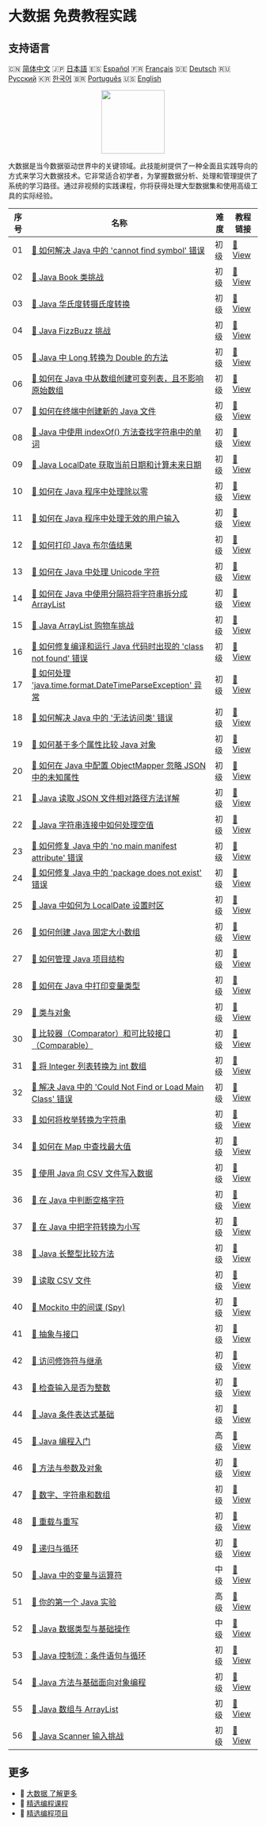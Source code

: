 # 大数据 免费教程实践

## 支持语言

🇨🇳 [简体中文](README_zh.md) 🇯🇵 [日本語](README_ja.md) 🇪🇸 [Español](README_es.md) 🇫🇷 [Français](README_fr.md) 🇩🇪 [Deutsch](README_de.md) 🇷🇺 [Русский](README_ru.md) 🇰🇷 [한국어](README_ko.md) 🇧🇷 [Português](README_pt.md) 🇺🇸 [English](README.md) 

<div align="center">
<img width="128px" src="https://file.labex.io/path/4y59cs2oEeJr.png">
</div>

大数据是当今数据驱动世界中的关键领域。此技能树提供了一种全面且实践导向的方式来学习大数据技术。它非常适合初学者，为掌握数据分析、处理和管理提供了系统的学习路径。通过非视频的实践课程，你将获得处理大型数据集和使用高级工具的实际经验。

|   序号 | 名称                                                                                                                                                                                   | 难度   | 教程链接                                                                                                                                 |
|--------|----------------------------------------------------------------------------------------------------------------------------------------------------------------------------------------|--------|------------------------------------------------------------------------------------------------------------------------------------------|
|     01 | [📖 如何解决 Java 中的 'cannot find symbol' 错误](https://labex.io/zh/tutorials/java-how-to-resolve-cannot-find-symbol-error-in-java-415709)                                           | 初级   | [🔗 View](https://labex.io/zh/tutorials/java-how-to-resolve-cannot-find-symbol-error-in-java-415709)                                     |
|     02 | [📖 Java Book 类挑战](https://labex.io/zh/tutorials/java-java-book-class-challenge-413850)                                                                                             | 初级   | [🔗 View](https://labex.io/zh/tutorials/java-java-book-class-challenge-413850)                                                           |
|     03 | [📖 Java 华氏度转摄氏度转换](https://labex.io/zh/tutorials/java-java-fahrenheit-to-celsius-conversion-413851)                                                                          | 初级   | [🔗 View](https://labex.io/zh/tutorials/java-java-fahrenheit-to-celsius-conversion-413851)                                               |
|     04 | [📖 Java FizzBuzz 挑战](https://labex.io/zh/tutorials/java-java-fizzbuzz-challenge-413852)                                                                                             | 初级   | [🔗 View](https://labex.io/zh/tutorials/java-java-fizzbuzz-challenge-413852)                                                             |
|     05 | [📖 Java 中 Long 转换为 Double 的方法](https://labex.io/zh/tutorials/java-how-to-convert-a-long-to-a-double-in-java-413969)                                                            | 初级   | [🔗 View](https://labex.io/zh/tutorials/java-how-to-convert-a-long-to-a-double-in-java-413969)                                           |
|     06 | [📖 如何在 Java 中从数组创建可变列表，且不影响原始数组](https://labex.io/zh/tutorials/java-how-to-create-a-mutable-list-from-a-java-array-without-affecting-the-original-array-413983) | 初级   | [🔗 View](https://labex.io/zh/tutorials/java-how-to-create-a-mutable-list-from-a-java-array-without-affecting-the-original-array-413983) |
|     07 | [📖 如何在终端中创建新的 Java 文件](https://labex.io/zh/tutorials/java-how-to-create-a-new-java-file-in-the-terminal-413984)                                                           | 初级   | [🔗 View](https://labex.io/zh/tutorials/java-how-to-create-a-new-java-file-in-the-terminal-413984)                                       |
|     08 | [📖 Java 中使用 indexOf() 方法查找字符串中的单词](https://labex.io/zh/tutorials/java-how-to-find-a-word-in-a-java-string-using-the-indexof-method-414025)                              | 初级   | [🔗 View](https://labex.io/zh/tutorials/java-how-to-find-a-word-in-a-java-string-using-the-indexof-method-414025)                        |
|     09 | [📖 Java LocalDate 获取当前日期和计算未来日期](https://labex.io/zh/tutorials/java-how-to-get-the-current-date-and-next-date-using-localdate-in-java-414036)                            | 初级   | [🔗 View](https://labex.io/zh/tutorials/java-how-to-get-the-current-date-and-next-date-using-localdate-in-java-414036)                   |
|     10 | [📖 如何在 Java 程序中处理除以零](https://labex.io/zh/tutorials/java-how-to-handle-division-by-zero-in-java-programs-414047)                                                           | 初级   | [🔗 View](https://labex.io/zh/tutorials/java-how-to-handle-division-by-zero-in-java-programs-414047)                                     |
|     11 | [📖 如何在 Java 程序中处理无效的用户输入](https://labex.io/zh/tutorials/java-how-to-handle-invalid-user-input-in-a-java-program-414054)                                                | 初级   | [🔗 View](https://labex.io/zh/tutorials/java-how-to-handle-invalid-user-input-in-a-java-program-414054)                                  |
|     12 | [📖 如何打印 Java 布尔值结果](https://labex.io/zh/tutorials/java-how-to-print-a-java-boolean-result-414108)                                                                            | 初级   | [🔗 View](https://labex.io/zh/tutorials/java-how-to-print-a-java-boolean-result-414108)                                                  |
|     13 | [📖 如何在 Java 中处理 Unicode 字符](https://labex.io/zh/tutorials/java-how-to-work-with-unicode-characters-in-java-414959)                                                            | 初级   | [🔗 View](https://labex.io/zh/tutorials/java-how-to-work-with-unicode-characters-in-java-414959)                                         |
|     14 | [📖 如何在 Java 中使用分隔符将字符串拆分成 ArrayList](https://labex.io/zh/tutorials/java-how-to-split-a-string-into-an-arraylist-using-a-delimiter-in-java-415655)                     | 初级   | [🔗 View](https://labex.io/zh/tutorials/java-how-to-split-a-string-into-an-arraylist-using-a-delimiter-in-java-415655)                   |
|     15 | [📖 Java ArrayList 购物车挑战](https://labex.io/zh/tutorials/java-java-arraylist-shopping-cart-challenge-413849)                                                                       | 初级   | [🔗 View](https://labex.io/zh/tutorials/java-java-arraylist-shopping-cart-challenge-413849)                                              |
|     16 | [📖 如何修复编译和运行 Java 代码时出现的 'class not found' 错误](https://labex.io/zh/tutorials/java-how-to-fix-class-not-found-error-when-compiling-and-running-java-code-417317)      | 初级   | [🔗 View](https://labex.io/zh/tutorials/java-how-to-fix-class-not-found-error-when-compiling-and-running-java-code-417317)               |
|     17 | [📖 如何处理 'java.time.format.DateTimeParseException' 异常](https://labex.io/zh/tutorials/java-how-to-handle-java-time-format-datetimeparseexception-417320)                          | 初级   | [🔗 View](https://labex.io/zh/tutorials/java-how-to-handle-java-time-format-datetimeparseexception-417320)                               |
|     18 | [📖 如何解决 Java 中的 '无法访问类' 错误](https://labex.io/zh/tutorials/java-how-to-resolve-cannot-access-class-error-417323)                                                          | 初级   | [🔗 View](https://labex.io/zh/tutorials/java-how-to-resolve-cannot-access-class-error-417323)                                            |
|     19 | [📖 如何基于多个属性比较 Java 对象](https://labex.io/zh/tutorials/java-how-to-compare-java-objects-based-on-multiple-attributes-417392)                                                | 初级   | [🔗 View](https://labex.io/zh/tutorials/java-how-to-compare-java-objects-based-on-multiple-attributes-417392)                            |
|     20 | [📖 如何在 Java 中配置 ObjectMapper 忽略 JSON 中的未知属性](https://labex.io/zh/tutorials/java-how-to-configure-objectmapper-to-ignore-unknown-properties-in-json-in-java-417583)      | 初级   | [🔗 View](https://labex.io/zh/tutorials/java-how-to-configure-objectmapper-to-ignore-unknown-properties-in-json-in-java-417583)          |
|     21 | [📖 Java 读取 JSON 文件相对路径方法详解](https://labex.io/zh/tutorials/java-how-to-read-json-file-from-relative-path-in-java-417587)                                                   | 初级   | [🔗 View](https://labex.io/zh/tutorials/java-how-to-read-json-file-from-relative-path-in-java-417587)                                    |
|     22 | [📖 Java 字符串连接中如何处理空值](https://labex.io/zh/tutorials/java-how-to-handle-null-values-when-joining-java-strings-417590)                                                      | 初级   | [🔗 View](https://labex.io/zh/tutorials/java-how-to-handle-null-values-when-joining-java-strings-417590)                                 |
|     23 | [📖 如何修复 Java 中的 'no main manifest attribute' 错误](https://labex.io/zh/tutorials/java-how-to-fix-no-main-manifest-attribute-error-in-java-417707)                               | 初级   | [🔗 View](https://labex.io/zh/tutorials/java-how-to-fix-no-main-manifest-attribute-error-in-java-417707)                                 |
|     24 | [📖 如何修复 Java 中的 'package does not exist' 错误](https://labex.io/zh/tutorials/java-how-to-fix-package-does-not-exist-error-in-java-417708)                                       | 初级   | [🔗 View](https://labex.io/zh/tutorials/java-how-to-fix-package-does-not-exist-error-in-java-417708)                                     |
|     25 | [📖 Java 中如何为 LocalDate 设置时区](https://labex.io/zh/tutorials/java-how-to-set-time-zone-for-localdate-in-java-417752)                                                            | 初级   | [🔗 View](https://labex.io/zh/tutorials/java-how-to-set-time-zone-for-localdate-in-java-417752)                                          |
|     26 | [📖 如何创建 Java 固定大小数组](https://labex.io/zh/tutorials/java-how-to-create-java-arrays-with-fixed-size-418028)                                                                   | 初级   | [🔗 View](https://labex.io/zh/tutorials/java-how-to-create-java-arrays-with-fixed-size-418028)                                           |
|     27 | [📖 如何管理 Java 项目结构](https://labex.io/zh/tutorials/java-how-to-manage-java-project-structure-419476)                                                                            | 初级   | [🔗 View](https://labex.io/zh/tutorials/java-how-to-manage-java-project-structure-419476)                                                |
|     28 | [📖 如何在 Java 中打印变量类型](https://labex.io/zh/tutorials/java-how-to-print-variable-type-in-java-421459)                                                                          | 初级   | [🔗 View](https://labex.io/zh/tutorials/java-how-to-print-variable-type-in-java-421459)                                                  |
|     29 | [📖 类与对象](https://labex.io/zh/tutorials/java-class-and-object-178544)                                                                                                              | 初级   | [🔗 View](https://labex.io/zh/tutorials/java-class-and-object-178544)                                                                    |
|     30 | [📖 比较器（Comparator）和可比较接口（Comparable）](https://labex.io/zh/tutorials/java-comparator-and-comparable-117394)                                                               | 初级   | [🔗 View](https://labex.io/zh/tutorials/java-comparator-and-comparable-117394)                                                           |
|     31 | [📖 将 Integer 列表转换为 int 数组](https://labex.io/zh/tutorials/java-convert-integer-list-to-int-array-117397)                                                                       | 初级   | [🔗 View](https://labex.io/zh/tutorials/java-convert-integer-list-to-int-array-117397)                                                   |
|     32 | [📖 解决 Java 中的 'Could Not Find or Load Main Class' 错误](https://labex.io/zh/tutorials/java-resolving-could-not-find-or-load-main-class-error-in-java-117401)                      | 初级   | [🔗 View](https://labex.io/zh/tutorials/java-resolving-could-not-find-or-load-main-class-error-in-java-117401)                           |
|     33 | [📖 如何将枚举转换为字符串](https://labex.io/zh/tutorials/java-how-to-convert-enum-to-string-117421)                                                                                   | 初级   | [🔗 View](https://labex.io/zh/tutorials/java-how-to-convert-enum-to-string-117421)                                                       |
|     34 | [📖 如何在 Map 中查找最大值](https://labex.io/zh/tutorials/java-how-to-find-maximum-value-map-117436)                                                                                  | 初级   | [🔗 View](https://labex.io/zh/tutorials/java-how-to-find-maximum-value-map-117436)                                                       |
|     35 | [📖 使用 Java 向 CSV 文件写入数据](https://labex.io/zh/tutorials/java-writing-data-into-csv-file-using-java-117458)                                                                    | 初级   | [🔗 View](https://labex.io/zh/tutorials/java-writing-data-into-csv-file-using-java-117458)                                               |
|     36 | [📖 在 Java 中判断空格字符](https://labex.io/zh/tutorials/java-determining-space-characters-in-java-117547)                                                                            | 初级   | [🔗 View](https://labex.io/zh/tutorials/java-determining-space-characters-in-java-117547)                                                |
|     37 | [📖 在 Java 中把字符转换为小写](https://labex.io/zh/tutorials/java-convert-character-to-lowercase-in-java-117580)                                                                      | 初级   | [🔗 View](https://labex.io/zh/tutorials/java-convert-character-to-lowercase-in-java-117580)                                              |
|     38 | [📖 Java 长整型比较方法](https://labex.io/zh/tutorials/java-java-long-compare-method-117868)                                                                                           | 初级   | [🔗 View](https://labex.io/zh/tutorials/java-java-long-compare-method-117868)                                                            |
|     39 | [📖 读取 CSV 文件](https://labex.io/zh/tutorials/java-reading-a-csv-file-117982)                                                                                                       | 初级   | [🔗 View](https://labex.io/zh/tutorials/java-reading-a-csv-file-117982)                                                                  |
|     40 | [📖 Mockito 中的间谍 (Spy)](https://labex.io/zh/tutorials/java-spy-in-mockito-117989)                                                                                                  | 初级   | [🔗 View](https://labex.io/zh/tutorials/java-spy-in-mockito-117989)                                                                      |
|     41 | [📖 抽象与接口](https://labex.io/zh/tutorials/java-abstraction-and-interface-178542)                                                                                                   | 初级   | [🔗 View](https://labex.io/zh/tutorials/java-abstraction-and-interface-178542)                                                           |
|     42 | [📖 访问修饰符与继承](https://labex.io/zh/tutorials/java-access-modifiers-and-inheritance-178543)                                                                                      | 初级   | [🔗 View](https://labex.io/zh/tutorials/java-access-modifiers-and-inheritance-178543)                                                    |
|     43 | [📖 检查输入是否为整数](https://labex.io/zh/tutorials/java-check-if-input-is-integer-117391)                                                                                           | 初级   | [🔗 View](https://labex.io/zh/tutorials/java-check-if-input-is-integer-117391)                                                           |
|     44 | [📖 Java 条件表达式基础](https://labex.io/zh/tutorials/java-java-conditional-expressions-fundamentals-178545)                                                                          | 初级   | [🔗 View](https://labex.io/zh/tutorials/java-java-conditional-expressions-fundamentals-178545)                                           |
|     45 | [📖 Java 编程入门](https://labex.io/zh/tutorials/java-introduction-to-java-programming-178546)                                                                                         | 高级   | [🔗 View](https://labex.io/zh/tutorials/java-introduction-to-java-programming-178546)                                                    |
|     46 | [📖 方法与参数及对象](https://labex.io/zh/tutorials/java-methods-parameters-and-object-178547)                                                                                         | 初级   | [🔗 View](https://labex.io/zh/tutorials/java-methods-parameters-and-object-178547)                                                       |
|     47 | [📖 数字、字符串和数组](https://labex.io/zh/tutorials/java-number-string-and-array-178548)                                                                                             | 初级   | [🔗 View](https://labex.io/zh/tutorials/java-number-string-and-array-178548)                                                             |
|     48 | [📖 重载与重写](https://labex.io/zh/tutorials/java-overloading-and-overriding-178549)                                                                                                  | 初级   | [🔗 View](https://labex.io/zh/tutorials/java-overloading-and-overriding-178549)                                                          |
|     49 | [📖 递归与循环](https://labex.io/zh/tutorials/java-recursion-and-loops-178552)                                                                                                         | 初级   | [🔗 View](https://labex.io/zh/tutorials/java-recursion-and-loops-178552)                                                                 |
|     50 | [📖 Java 中的变量与运算符](https://labex.io/zh/tutorials/java-variables-and-operators-in-java-178553)                                                                                  | 中级   | [🔗 View](https://labex.io/zh/tutorials/java-variables-and-operators-in-java-178553)                                                     |
|     51 | [📖 你的第一个 Java 实验](https://labex.io/zh/tutorials/java-your-first-java-lab-411751)                                                                                               | 高级   | [🔗 View](https://labex.io/zh/tutorials/java-your-first-java-lab-411751)                                                                 |
|     52 | [📖 Java 数据类型与基础操作](https://labex.io/zh/tutorials/java-java-data-types-and-basic-operations-413744)                                                                           | 中级   | [🔗 View](https://labex.io/zh/tutorials/java-java-data-types-and-basic-operations-413744)                                                |
|     53 | [📖 Java 控制流：条件语句与循环](https://labex.io/zh/tutorials/java-java-control-flow-conditionals-and-loops-413751)                                                                   | 初级   | [🔗 View](https://labex.io/zh/tutorials/java-java-control-flow-conditionals-and-loops-413751)                                            |
|     54 | [📖 Java 方法与基础面向对象编程](https://labex.io/zh/tutorials/java-java-methods-and-basic-object-oriented-programming-413809)                                                         | 初级   | [🔗 View](https://labex.io/zh/tutorials/java-java-methods-and-basic-object-oriented-programming-413809)                                  |
|     55 | [📖 Java 数组与 ArrayList](https://labex.io/zh/tutorials/java-java-arrays-and-arraylists-413820)                                                                                       | 初级   | [🔗 View](https://labex.io/zh/tutorials/java-java-arrays-and-arraylists-413820)                                                          |
|     56 | [📖 Java Scanner 输入挑战](https://labex.io/zh/tutorials/java-java-scanner-input-challenge-413835)                                                                                     | 初级   | [🔗 View](https://labex.io/zh/tutorials/java-java-scanner-input-challenge-413835)                                                        |

## 更多

- 🔗 [大数据 了解更多](https://labex.io/zh/skilltrees/bigdata)
- 🔗 [精选编程课程](https://github.com/labex-labs/awesome-programming-courses)
- 🔗 [精选编程项目](https://github.com/labex-labs/awesome-programming-projects)

